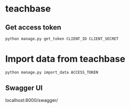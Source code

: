 # teachbase

## Get access token

```bash
python manage.py get_token CLIENT_ID CLIENT_SECRET
```

# Import data from teachbase

```bash
python manage.py import_data ACCESS_TOKEN
```

## Swagger UI

localhost:8000/swagger/
